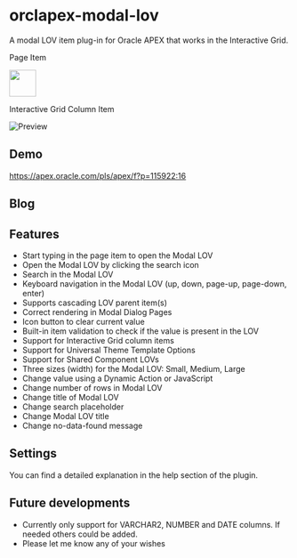 # orclapex-modal-lov
A modal LOV item plug-in for Oracle APEX that works in the Interactive Grid.

Page Item

<img src="https://github.com/mennooo/orclapex-modal-lov/blob/master/preview.gif" width="48px">

Interactive Grid Column Item

![Preview](https://github.com/mennooo/orclapex-modal-lov/blob/master/images/ig.gif "Preview Interactive Grid")

## Demo
https://apex.oracle.com/pls/apex/f?p=115922:16

## Blog

## Features
* Start typing in the page item to open the Modal LOV
* Open the Modal LOV by clicking the search icon
* Search in the Modal LOV
* Keyboard navigation in the Modal LOV (up, down, page-up, page-down, enter)
* Supports cascading LOV parent item(s)
* Correct rendering in Modal Dialog Pages
* Icon button to clear current value
* Built-in item validation to check if the value is present in the LOV
* Support for Interactive Grid column items
* Support for Universal Theme Template Options
* Support for Shared Component LOVs
* Three sizes (width) for the Modal LOV: Small, Medium, Large
* Change value using a Dynamic Action or JavaScript
* Change number of rows in Modal LOV
* Change title of Modal LOV
* Change search placeholder
* Change Modal LOV title
* Change no-data-found message

## Settings
You can find a detailed explanation in the help section of the plugin.

## Future developments
* Currently only support for VARCHAR2, NUMBER and DATE columns. If needed others could be added.
* Please let me know any of your wishes

